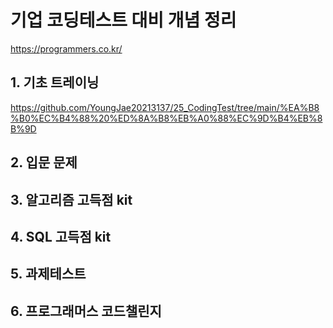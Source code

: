 # 기업 코딩테스트 대비 개념 정리

https://programmers.co.kr/

## 1. 기초 트레이닝

https://github.com/YoungJae20213137/25_CodingTest/tree/main/%EA%B8%B0%EC%B4%88%20%ED%8A%B8%EB%A0%88%EC%9D%B4%EB%8B%9D

## 2. 입문 문제

## 3. 알고리즘 고득점 kit

## 4. SQL 고득점 kit

## 5. 과제테스트

## 6. 프로그래머스 코드챌린지
